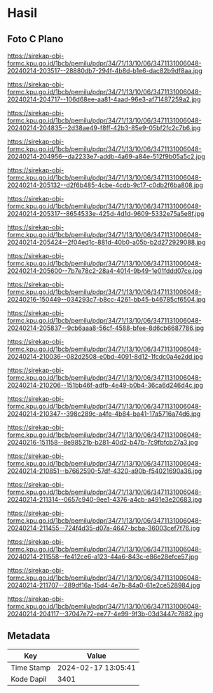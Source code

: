 # Hasil

## Foto C Plano

https://sirekap-obj-formc.kpu.go.id/1bcb/pemilu/pdpr/34/71/13/10/06/3471131006048-20240214-203517--28880db7-294f-4b8d-b1e6-dac82b9df8aa.jpg

https://sirekap-obj-formc.kpu.go.id/1bcb/pemilu/pdpr/34/71/13/10/06/3471131006048-20240214-204717--106d68ee-aa81-4aad-96e3-af71487259a2.jpg

https://sirekap-obj-formc.kpu.go.id/1bcb/pemilu/pdpr/34/71/13/10/06/3471131006048-20240214-204835--2d38ae49-f8ff-42b3-85e9-05bf2fc2c7b6.jpg

https://sirekap-obj-formc.kpu.go.id/1bcb/pemilu/pdpr/34/71/13/10/06/3471131006048-20240214-204956--da2233e7-addb-4a69-a84e-512f9b05a5c2.jpg

https://sirekap-obj-formc.kpu.go.id/1bcb/pemilu/pdpr/34/71/13/10/06/3471131006048-20240214-205132--d2f6b485-4cbe-4cdb-9c17-c0db2f6ba808.jpg

https://sirekap-obj-formc.kpu.go.id/1bcb/pemilu/pdpr/34/71/13/10/06/3471131006048-20240214-205317--8654533e-425d-4d1d-9609-5332e75a5e8f.jpg

https://sirekap-obj-formc.kpu.go.id/1bcb/pemilu/pdpr/34/71/13/10/06/3471131006048-20240214-205424--2f04ed1c-881d-40b0-a05b-b2d272929088.jpg

https://sirekap-obj-formc.kpu.go.id/1bcb/pemilu/pdpr/34/71/13/10/06/3471131006048-20240214-205600--7b7e78c2-28a4-4014-9b49-1e01fddd07ce.jpg

https://sirekap-obj-formc.kpu.go.id/1bcb/pemilu/pdpr/34/71/13/10/06/3471131006048-20240216-150449--034293c7-b8cc-4261-bb45-b46785cf6504.jpg

https://sirekap-obj-formc.kpu.go.id/1bcb/pemilu/pdpr/34/71/13/10/06/3471131006048-20240214-205837--9cb6aaa8-56cf-4588-bfee-8d6cb6687786.jpg

https://sirekap-obj-formc.kpu.go.id/1bcb/pemilu/pdpr/34/71/13/10/06/3471131006048-20240214-210036--082d2508-e0bd-4091-8d12-1fcdc0a4e2dd.jpg

https://sirekap-obj-formc.kpu.go.id/1bcb/pemilu/pdpr/34/71/13/10/06/3471131006048-20240214-210206--151bb46f-adfb-4e49-b0b4-36ca6d246d4c.jpg

https://sirekap-obj-formc.kpu.go.id/1bcb/pemilu/pdpr/34/71/13/10/06/3471131006048-20240214-210347--398c289c-a4fe-4b84-ba41-17a5716a74d6.jpg

https://sirekap-obj-formc.kpu.go.id/1bcb/pemilu/pdpr/34/71/13/10/06/3471131006048-20240216-151158--8e98521b-b281-40d2-b47b-7c9fbfcb27a3.jpg

https://sirekap-obj-formc.kpu.go.id/1bcb/pemilu/pdpr/34/71/13/10/06/3471131006048-20240214-210851--b7662590-57df-4320-a90b-f54021690a36.jpg

https://sirekap-obj-formc.kpu.go.id/1bcb/pemilu/pdpr/34/71/13/10/06/3471131006048-20240214-211314--0657c940-9ee1-4376-a4cb-a491e3e20683.jpg

https://sirekap-obj-formc.kpu.go.id/1bcb/pemilu/pdpr/34/71/13/10/06/3471131006048-20240214-211455--724f4d35-d07a-4647-bcba-36003cef7f76.jpg

https://sirekap-obj-formc.kpu.go.id/1bcb/pemilu/pdpr/34/71/13/10/06/3471131006048-20240214-211558--fe412ce6-a123-44a6-843c-e86e28efce57.jpg

https://sirekap-obj-formc.kpu.go.id/1bcb/pemilu/pdpr/34/71/13/10/06/3471131006048-20240214-211707--289df16a-15d4-4e7b-84a0-61e2ce528984.jpg

https://sirekap-obj-formc.kpu.go.id/1bcb/pemilu/pdpr/34/71/13/10/06/3471131006048-20240214-204117--37047e72-ee77-4e99-9f3b-03d3447c7882.jpg


## Metadata

| Key        | Value               |
| ---------- | ------------------- |
| Time Stamp | 2024-02-17 13:05:41 |
| Kode Dapil | 3401                |



